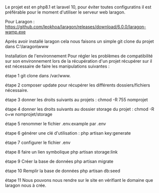 Le projet est en php8.1 et laravel 10, pour éviter toutes configuratins il est préférable pour le moment d'utiliser le serveur web laragon.

Pour Laragon : https://github.com/leokhoa/laragon/releases/download/6.0.0/laragon-wamp.exe

Après avoir installé laragon cela nous faisons un simple git clone du projet  dans C:\laragon\www


Installation de l'environnement
Pour régler les problèmes de compatibilité sur son environnement lors de la récupération d'un projet récupérer sur il est nécessaire de faire les manipulations suivantes :


étape 1 git clone dans /var/www.


étape 2 composer update pour récupérer les différents dossiers/fichiers nécessaire.


étape 3 donner les droits suivants au projets : chmod -R 755 nomprojet


étape 4 donner les droits suivants au dossier storage du projet : chmod -R o+w nomprojet/storage


étape 5 renommer le fichier .env.example par .env


étape 6 générer une clé d'utilisation : php artisan key:generate


étape 7 configurer le fichier .env

étape 8 faire un lien symbolique php artisan storage:link
 
étape 9 Créer la base de données php artisan migrate

étape 10 Remplir la base de données php artisan db:seed

étape 11 Nous pouvons nous rendre sur le site en vérifiant le domaine que laragon nous à crée.
